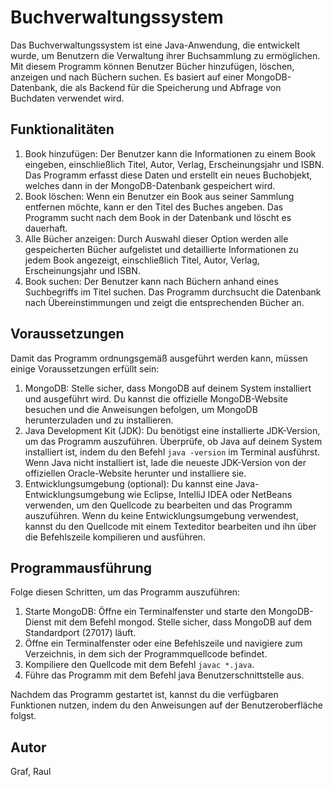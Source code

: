 # Buchverwaltungssystem
Das Buchverwaltungssystem ist eine Java-Anwendung, die entwickelt wurde, um Benutzern die Verwaltung ihrer Buchsammlung zu ermöglichen. Mit diesem Programm können Benutzer Bücher hinzufügen, löschen, anzeigen und nach Büchern suchen. Es basiert auf einer MongoDB-Datenbank, die als Backend für die Speicherung und Abfrage von Buchdaten verwendet wird.

## Funktionalitäten
1. Book hinzufügen: Der Benutzer kann die Informationen zu einem Book eingeben, einschließlich Titel, Autor, Verlag, Erscheinungsjahr und ISBN. Das Programm erfasst diese Daten und erstellt ein neues Buchobjekt, welches dann in der MongoDB-Datenbank gespeichert wird.
2. Book löschen: Wenn ein Benutzer ein Book aus seiner Sammlung entfernen möchte, kann er den Titel des Buches angeben. Das Programm sucht nach dem Book in der Datenbank und löscht es dauerhaft.
3. Alle Bücher anzeigen: Durch Auswahl dieser Option werden alle gespeicherten Bücher aufgelistet und detaillierte Informationen zu jedem Book angezeigt, einschließlich Titel, Autor, Verlag, Erscheinungsjahr und ISBN.
4. Book suchen: Der Benutzer kann nach Büchern anhand eines Suchbegriffs im Titel suchen. Das Programm durchsucht die Datenbank nach Übereinstimmungen und zeigt die entsprechenden Bücher an.

## Voraussetzungen
Damit das Programm ordnungsgemäß ausgeführt werden kann, müssen einige Voraussetzungen erfüllt sein:

1. MongoDB: Stelle sicher, dass MongoDB auf deinem System installiert und ausgeführt wird. Du kannst die offizielle MongoDB-Website besuchen und die Anweisungen befolgen, um MongoDB herunterzuladen und zu installieren.
2. Java Development Kit (JDK): Du benötigst eine installierte JDK-Version, um das Programm auszuführen. Überprüfe, ob Java auf deinem System installiert ist, indem du den Befehl `java -version` im Terminal ausführst. Wenn Java nicht installiert ist, lade die neueste JDK-Version von der offiziellen Oracle-Website herunter und installiere sie.
3. Entwicklungsumgebung (optional): Du kannst eine Java-Entwicklungsumgebung wie Eclipse, IntelliJ IDEA oder NetBeans verwenden, um den Quellcode zu bearbeiten und das Programm auszuführen. Wenn du keine Entwicklungsumgebung verwendest, kannst du den Quellcode mit einem Texteditor bearbeiten und ihn über die Befehlszeile kompilieren und ausführen.

## Programmausführung
Folge diesen Schritten, um das Programm auszuführen:

1. Starte MongoDB: Öffne ein Terminalfenster und starte den MongoDB-Dienst mit dem Befehl mongod. Stelle sicher, dass MongoDB auf dem Standardport (27017) läuft.
2. Öffne ein Terminalfenster oder eine Befehlszeile und navigiere zum Verzeichnis, in dem sich der Programmquellcode befindet.
3. Kompiliere den Quellcode mit dem Befehl `javac *.java`.
4. Führe das Programm mit dem Befehl java Benutzerschnittstelle aus.

Nachdem das Programm gestartet ist, kannst du die verfügbaren Funktionen nutzen, indem du den Anweisungen auf der Benutzeroberfläche folgst.

## Autor
Graf, Raul
